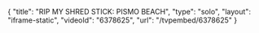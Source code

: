 {
    "title": "RIP MY SHRED STICK: PISMO BEACH",
    "type": "solo",
    "layout": "iframe-static",
    "videoId": "6378625",
    "url": "\/tvpembed\/6378625"
}